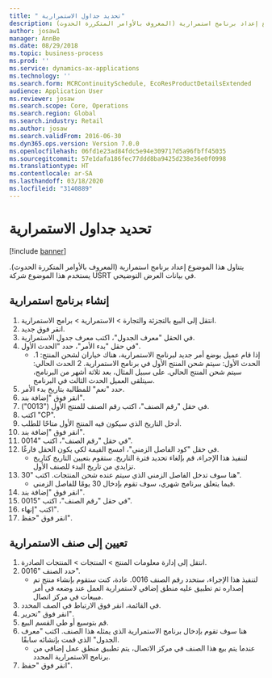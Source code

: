 ```yaml
---
title: " تحديد جداول الاستمرارية"
description: يتناول هذا الموضوع إعداد برنامج استمرارية (المعروف بالأوامر المتكررة الحدوث).
author: josaw1
manager: AnnBe
ms.date: 08/29/2018
ms.topic: business-process
ms.prod: ''
ms.service: dynamics-ax-applications
ms.technology: ''
ms.search.form: MCRContinuitySchedule, EcoResProductDetailsExtended
audience: Application User
ms.reviewer: josaw
ms.search.scope: Core, Operations
ms.search.region: Global
ms.search.industry: Retail
ms.author: josaw
ms.search.validFrom: 2016-06-30
ms.dyn365.ops.version: Version 7.0.0
ms.openlocfilehash: 06fd1e23ad84fdc5e94e309717d5a96fbff45035
ms.sourcegitcommit: 57e1dafa186fec77ddd8ba9425d238e36e0f0998
ms.translationtype: HT
ms.contentlocale: ar-SA
ms.lasthandoff: 03/18/2020
ms.locfileid: "3140889"
---
```

# <a name="define-continuity-schedules"></a> تحديد جداول الاستمرارية

[!include [banner](../includes/banner.md)]

يتناول هذا الموضوع إعداد برنامج استمرارية (المعروف بالأوامر المتكررة الحدوث). يستخدم هذا الموضوع شركة USRT في بيانات العرض التوضيحي.


## <a name="create-continuity-program"></a>إنشاء برنامج استمرارية
1. انتقل إلى البيع بالتجزئة والتجارة > الاستمرارية > برامج الاستمرارية.
2. انقر فوق جديد.
3. في الحقل "معرف الجدول‬"، اكتب معرف جدول الاستمرارية.
4. في حقل "بدء الأمر‬"، حدد "الحدث الأول".
    * إذا قام عميل بوضع أمر جديد لبرنامج الاستمرارية، هناك خياران لشحن المنتج: 1. الحدث الأول: سيتم شحن المنتج الأول في برنامج الاستمرارية.  2 الحدث الحالي: سيتم شحن المنتج الحالي. على سبيل المثال، بعد ثلاثة أشهر من البرنامج، سيتلقى العميل الحدث الثالث في البرنامج.  
5. حدد "نعم" للمطالبة بتاريخ بدء الأمر.
6. انقر فوق "إضافة بند".
7. في حقل "رقم الصنف"، اكتب رقم الصنف للمنتج الأول ("0013").
8. اكتب "CP".
9. أدخل التاريخ الذي سيكون فيه المنتج الأول متاحًا للطلب.
10. انقر فوق "إضافة بند".
11. في حقل "رقم الصنف"، اكتب "0014".
12. في حقل "كود الفاصل الزمني‬"، امسح القيمة لكي يكون الحقل فارغًا.
    * لتنفيذ هذا الإجراء، قم بإلغاء تحديد فترة التاريخ. ستقوم بتعيين التاريخ كتاريخ تزايدي من تاريخ البدء للصنف الأول.  
13. هنا سوف تدخل الفاصل الزمني الذي سيتم عنده شحن المنتجات. اكتب "30".
    * فيما يتعلق ببرنامج شهري، سوف تقوم بإدخال 30 يومًا للفاصل الزمني.  
14. انقر فوق "إضافة بند".
15. في حقل "رقم الصنف"، اكتب "0015".
16. اكتب "إنهاء‬".
17. انقر فوق "حفظ".

## <a name="assign-to-continuity-item"></a>تعيين إلى صنف الاستمرارية
1. انتقل إلى إدارة معلومات المنتج > المنتجات > المنتجات الصادرة.
2. حدد الصنف "0016".
    * لتنفيذ هذا الإجراء، ستحدد رقم الصنف 0016. عادة، كنت ستقوم بإنشاء منتج تم إصداره تم تطبيق عليه منطق إضافي لاستمرارية العمل عند وضعه في أمر مبيعات في مركز اتصال.  
3. في القائمة، انقر فوق الارتباط في الصف المحدد.
4. انقر فوق "تحرير".
5. قم بتوسيع أو طي القسم البيع.
6. هنا سوف تقوم بإدخال برنامج الاستمرارية الذي يمثله هذا الصنف. اكتب "معرف الجدول" الذي قمت بإنشائه سابقًا.
    * عندما يتم بيع هذا الصنف في مركز الاتصال، يتم تطبيق منطق عمل إضافي من برنامج الاستمرارية المحدد.  
7. انقر فوق "حفظ".

